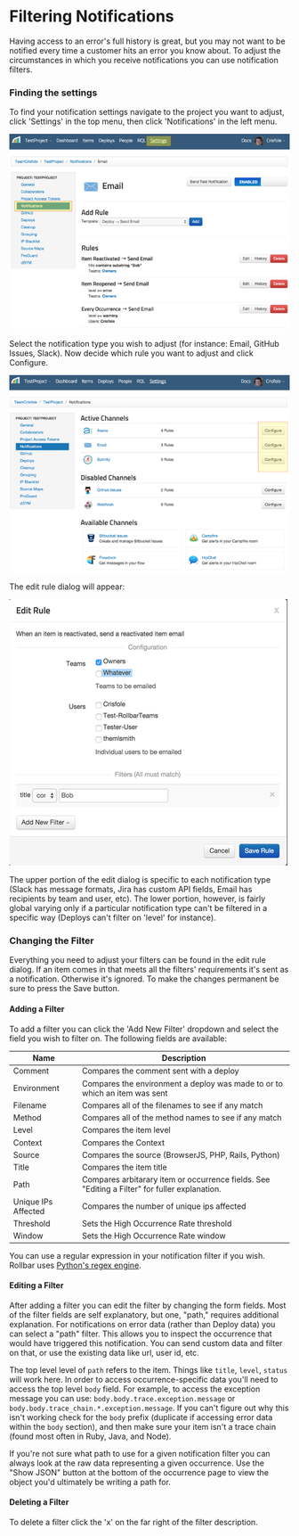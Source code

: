 # Filtering Notifications

Having access to an error's full history is great, but you may not want to be notified every time a
customer hits an error you know about. To adjust the circumstances in which you receive
notifications you can use notification filters.

### Finding the settings

To find your notification settings navigate to the project you want to adjust,
click 'Settings' in the top menu, then click 'Notifications' in the left menu.

![](../images/guides/filtering-notifications/Screen-Shot-2016-02-22-at-21637-PM.152242.l.png)

Select the notification type you wish to adjust (for instance: Email, GitHub Issues, Slack). Now
decide which rule you want to adjust and click Configure.

![](../images/guides/filtering-notifications/Screen-Shot-2016-02-22-at-21551-PM.152243.l.png)

The edit rule dialog will appear:

![](../images/guides/filtering-notifications/Screen-Shot-2016-02-22-at-21723-PM.152222.500x491x0.png)

The upper portion of the edit dialog is specific to each notification type (Slack has message
formats, Jira has custom API fields, Email has recipients by team and user, etc). The lower portion,
however, is fairly global varying only if a particular notification type can't be filtered in a
specific way (Deploys can't filter on 'level' for instance).

### Changing the Filter

Everything you need to adjust your filters can be found in the edit rule dialog.
If an item comes in that meets all the filters' requirements it's sent as a notification. Otherwise
it's ignored. To make the changes permanent be sure to press the Save button.

#### Adding a Filter

To add a filter you can click the 'Add New Filter' dropdown and select the field you wish to filter
on. The following fields are available:

| Name | Description
|-|-
| Comment | Compares the comment sent with a deploy
| Environment | Compares the environment a deploy was made to or to which an item was sent
| Filename | Compares all of the filenames to see if any match
| Method | Compares all of the method names to see if any match
| Level | Compares the item level
| Context | Compares the Context
| Source | Compares the source (BrowserJS, PHP, Rails, Python)
| Title | Compares the item title
| Path | Compares arbitarary item or occurrence fields. See "Editing a Filter" for fuller explanation.
| Unique IPs Affected | Compares the number of unique ips affected
| Threshold | Sets the High Occurrence Rate threshold
| Window | Sets the High Occurrence Rate window

You can use a regular expression in your notification filter if you wish. Rollbar uses [Python's regex engine](https://docs.python.org/2/library/re.html).

#### Editing a Filter

After adding a filter you can edit the filter by changing the form fields. Most of the filter fields
are self explanatory, but one, "path," requires additional explanation. For notifications on error
data (rather than Deploy data) you can select a "path" filter. This allows you to inspect the
occurrence that would have triggered this notification. You can send custom data and filter on that,
or use the existing data like url, user id, etc.

The top level level of `path` refers to the item. Things like `title`, `level`, `status` will work
here. In order to access occurrence-specific data you'll need to access the top level `body` field.
For example, to access the exception message you can use: `body.body.trace.exception.message` or
`body.body.trace_chain.*.exception.message`. If you can't figure out why this isn't working check
for the `body` prefix (duplicate if accessing error data within the `body` section), and then make
sure your item isn't a trace chain (found most often in Ruby, Java, and Node).

If you're not sure what path to use for a given notification filter you can always look at the raw
data representing a given occurrence. Use the "Show JSON" button at the bottom of the occurrence
page to view the object you'd ultimately be writing a path for.

#### Deleting a Filter

To delete a filter click the 'x' on the far right of the filter description.
